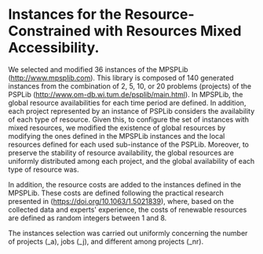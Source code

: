 # Instances for the Resource-Constrained with Resources Mixed Accessibility.

We selected and modified 36 instances of the MPSPLib (http://www.mpsplib.com). This library is composed of 140 generated instances from the combination of 2, 5, 10, or 20 problems (projects) of the PSPLib (http://www.om-db.wi.tum.de/psplib/main.html). In MPSPLib, the global resource availabilities for each time period are defined. In addition, each project represented by an instance of PSPLib considers the availability of each type of resource. Given this, to configure the set of instances with mixed resources, we modified the existence of global resources by modifying the ones defined in the MPSPLib instances and the local resources defined for each used sub-instance of the PSPLib. Moreover, to preserve the stability of resource availability, the global resources are uniformly distributed among each project, and the global availability of each type of resource was.

In addition, the resource costs are added to the instances defined in the MPSPLib. These costs are defined following the practical research presented in (https://doi.org/10.1063/1.5021839), where, based on the collected data and experts' experience, the costs of renewable resources are defined as random integers between 1 and 8.

The instances selection was carried out uniformly concerning the number of projects (_a), jobs (_j), and different among projects (_nr).
